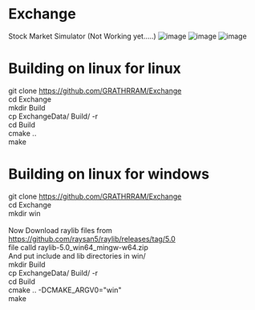 # Exchange
Stock Market Simulator (Not Working yet.....)
![image](https://github.com/user-attachments/assets/3cb0016e-4d5d-4ab7-b5f0-f70b4a399b17)
![image](https://github.com/user-attachments/assets/f024f597-955a-4f18-9105-bc37bd985dc0)
![image](https://github.com/user-attachments/assets/de45be66-1153-4d64-8ac1-955bcd3a34a3)
</br>
# Building on linux for linux
git clone https://github.com/GRATHRRAM/Exchange</br>
cd Exchange</br>
mkdir Build</br>
cp ExchangeData/ Build/ -r</br>
cd Build</br>
cmake ..</br>
make</br>
# Building on linux for windows
git clone https://github.com/GRATHRRAM/Exchange</br>
cd Exchange</br>
mkdir win</br>
</br>
Now Download raylib files from https://github.com/raysan5/raylib/releases/tag/5.0 </br>
file calld raylib-5.0_win64_mingw-w64.zip </br>
And put include and lib directories in win/
</br>
mkdir Build</br>
cp ExchangeData/ Build/ -r</br>
cd Build</br>
cmake .. -DCMAKE_ARGV0="win"</br>
make</br>
